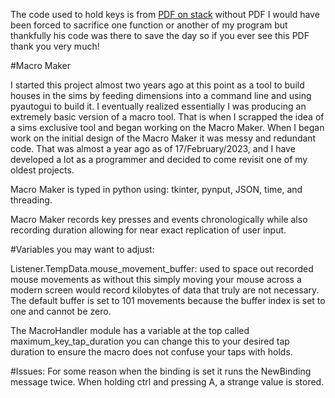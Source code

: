 The code used to hold keys is from [PDF on stack](https://stackoverflow.com/a/73419630/17670556)
without PDF I would have been forced to sacrifice one function or another of my program but thankfully his code
was there to save the day so if you ever see this PDF thank you very much!

#Macro Maker

I started this project almost two years ago at this point as a tool to
build houses in the sims by feeding dimensions into a command line and using
pyautogui to build it. I eventually realized essentially I was producing an extremely
basic version of a macro tool. That is when I scrapped the idea of a sims exclusive tool
and began working on the Macro Maker. When I began work on the initial design of the 
Macro Maker it was messy and redundant code. That was almost a year ago as of 17/February/2023,
and I have developed a lot as a programmer and decided to come revisit one of my oldest projects.

Macro Maker is typed in python using: tkinter, pynput, JSON, time, and threading.

Macro Maker records key presses and events chronologically while also recording duration
allowing for near exact replication of user input.

#Variables you may want to adjust:

Listener.TempData.mouse_movement_buffer: used to space out recorded mouse movements
as without this simply moving your mouse across a modern screen would record kilobytes of
data that truly are not necessary. The default buffer is set to 101 movements because the buffer index
is set to one and cannot be zero.

The MacroHandler module has a variable at the top called maximum_key_tap_duration you can change this
to your desired tap duration to ensure the macro does not confuse your taps with holds.

#Issues:
For some reason when the binding is set it runs the NewBinding message twice.
When holding ctrl and pressing A, a strange value is stored.
